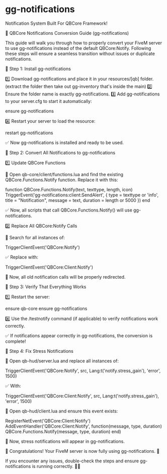 # gg-notifications
Notification System Built For QBCore Framework!

🚀 QBCore Notifications Conversion Guide (gg-notifications)

This guide will walk you through how to properly convert your FiveM server to use gg-notifications instead of the default QBCore:Notify. Following these steps will ensure a seamless transition without issues or duplicate notifications.

📌 Step 1: Install gg-notifications

1️⃣ Download gg-notifications and place it in your resources/[qb] folder.
(extract the folder then take out gg-inventory that's inside the main)
2️⃣ Ensure the folder name is exactly gg-notifications.
3️⃣ Add gg-notifications to your server.cfg to start it automatically:

ensure gg-notifications

4️⃣ Restart your server to load the resource:

restart gg-notifications

✅ Now gg-notifications is installed and ready to be used.

📌 Step 2: Convert All Notifications to gg-notifications

1️⃣ Update QBCore Functions

📂 Open qb-core/client/functions.lua and find the existing QBCore.Functions.Notify function. Replace it with this:

function QBCore.Functions.Notify(text, texttype, length, icon)
    TriggerEvent('gg-notifications:client:SendAlert', {
        type = texttype or 'info',
        title = "Notification",
        message = text,
        duration = length or 5000
    })
end

✅ Now, all scripts that call QBCore.Functions.Notify() will use gg-notifications.

2️⃣ Replace All QBCore:Notify Calls

📂 Search for all instances of:

TriggerClientEvent('QBCore:Notify')

✅ Replace with:

TriggerClientEvent('QBCore:Client:Notify')

🚀 Now, all old notification calls will be properly redirected.

📌 Step 3: Verify That Everything Works

1️⃣ Restart the server:

ensure qb-core
ensure gg-notifications

4️⃣ Use the /testnotify command (if applicable) to verify notifications work correctly.

✅ If notifications appear correctly in gg-notifications, the conversion is complete!

📌 Step 4: Fix Stress Notifications

📂 Open qb-hud/server.lua and replace all instances of:

TriggerClientEvent('QBCore:Notify', src, Lang:t('notify.stress_gain'), 'error', 1500)

✅ With:

TriggerClientEvent('QBCore:Client:Notify', src, Lang:t('notify.stress_gain'), 'error', 1500)

📂 Open qb-hud/client.lua and ensure this event exists:

RegisterNetEvent('QBCore:Client:Notify')
AddEventHandler('QBCore:Client:Notify', function(message, type, duration)
    QBCore.Functions.Notify(message, type, duration)
end)

🚀 Now, stress notifications will appear in gg-notifications.


🚀 Congratulations! Your FiveM server is now fully using gg-notifications. 🎉

If you encounter any issues, double-check the steps and ensure gg-notifications is running correctly. 🎯🔥


